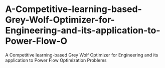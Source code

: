 # A-Competitive-learning-based-Grey-Wolf-Optimizer-for-Engineering-and-its-application-to-Power-Flow-O
A Competitive learning-based Grey Wolf Optimizer for Engineering and its application to Power Flow Optimization Problems
